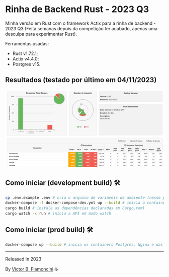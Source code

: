 # Rinha de Backend Rust - 2023 Q3

Minha versão em Rust com o framework Actix para a rinha de backend - 2023 Q3 (Feita semanas depois da competição ter acabado, apenas uma desculpa para experimentar Rust).

Ferramentas usadas:

- Rust v1.72.1;
- Actix v4.4.0;
- Postgres v15.

## Resultados (testado por último em 04/11/2023)

![Resultados 03/11/2023](./.github/score-04-11-2023.png)

## Como iniciar (development build) 🛠

```bash
cp .env.example .env # cria o arquivo de variáveis de ambiente (nesse projeto utilizado apenas em desenvolvimento)
docker-compose -f docker-compose-dev.yml up --build # inicia o container Postgres para desenvolvimento
cargo build # instala as dependências declaradas em Cargo.toml
cargo watch -x run # inicia a API em modo watch
```

## Como iniciar (prod build) 🛠

```bash
docker-compose up --build # inicia os containers Postgres, Nginx e das duas instâncias da API
```

----------
Released in 2023

By [Victor B. Fiamoncini](https://github.com/Victor-Fiamoncini) ☕️
